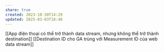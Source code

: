 ```yaml
---
share: true
created: 2023-10-30T14:29
updated: 2025-03-03T18:48
---
```

[[App điện thoại có thể trở thành data stream, nhưng không thể trở thành destination]]
[[Destination ID cho GA trùng với Measurement ID của web data stream]]